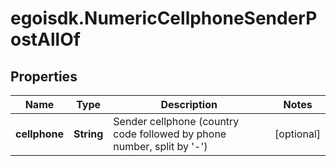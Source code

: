 # egoisdk.NumericCellphoneSenderPostAllOf

## Properties

Name | Type | Description | Notes
------------ | ------------- | ------------- | -------------
**cellphone** | **String** | Sender cellphone (country code followed by phone number, split by &#39;-&#39;) | [optional] 


